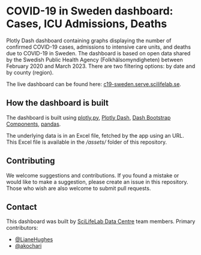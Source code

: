 # COVID-19 in Sweden dashboard: Cases, ICU Admissions, Deaths

Plotly Dash dashboard containing graphs displaying the number of confirmed COVID-19 cases, admissions to intensive care units, and deaths due to COVID-19 in Sweden. The dashboard is based on open data shared by the Swedish Public Health Agency (Folkhälsomyndigheten) between February 2020 and March 2023. There are two filtering options: by date and by county (region).

The live dashboard can be found here: [c19-sweden.serve.scilifelab.se](https://c19-sweden.serve.scilifelab.se/).

## How the dashboard is built

The dashboard is built using [plotly.py](https://github.com/plotly/plotly.py), [Plotly Dash](https://github.com/plotly/dash), [Dash Bootstrap Components](https://github.com/facultyai/dash-bootstrap-components), [pandas](https://github.com/pandas-dev/pandas).

The underlying data is in an Excel file, fetched by the app using an URL. This Excel file is available in the */assets/* folder of this repository.

## Contributing

We welcome suggestions and contributions. If you found a mistake or would like to make a suggestion, please create an issue in this repository. Those who wish are also welcome to submit pull requests.

## Contact

This dashboard was built by [SciLifeLab Data Centre](https://github.com/ScilifelabDataCentre) team members. Primary contributors:

- [@LianeHughes](http://github.com/LianeHughes/)
- [@akochari](http://github.com/akochari/)
